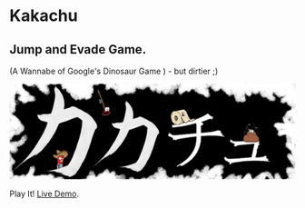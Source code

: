 # Kakachu

## Jump and Evade Game.

(A Wannabe of Google's Dinosaur Game ) - but dirtier ;)

![Kakachu](https://github.com/J-C-L-G/Kakachu/blob/master/src/assets/image/LogoBlackWithAlpha.png?raw=true "Kakachu")

Play It! [Live Demo](http://j-c-l-g.github.io/Kakachu/).